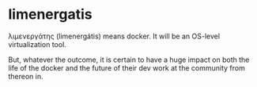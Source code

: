 # limenergatis
λιμενεργάτης (limenergátis) means docker. It will be an OS-level virtualization tool.

But, whatever the outcome, it is certain to have a huge impact on both the life of the docker and the future of their dev work at the community from thereon in.

